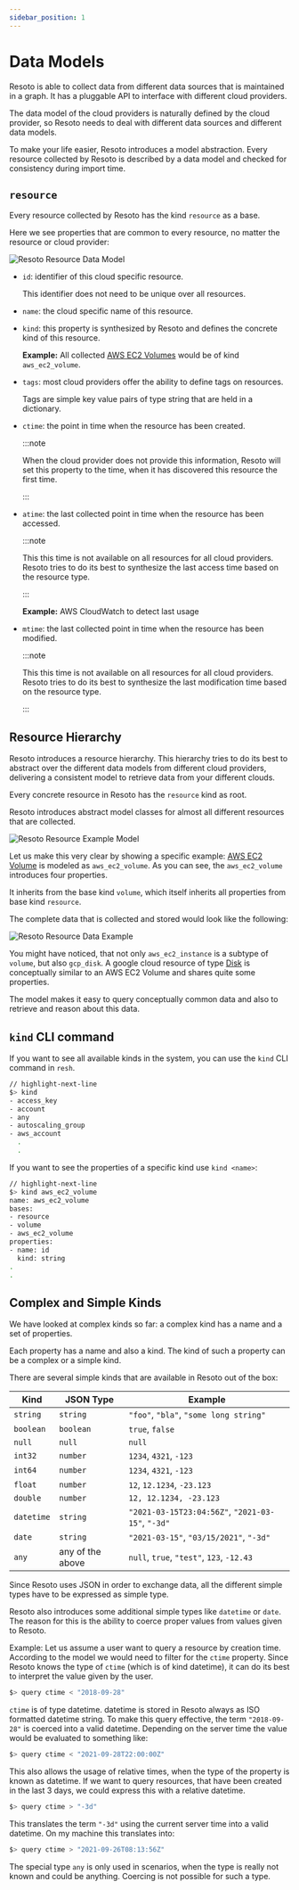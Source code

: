 ```yaml
---
sidebar_position: 1
---
```


# Data Models

Resoto is able to collect data from different data sources that is maintained in a graph. It has a pluggable API to interface with different cloud providers.

The data model of the cloud providers is naturally defined by the cloud provider, so Resoto needs to deal with different data sources and different data models.

To make your life easier, Resoto introduces a model abstraction. Every resource collected by Resoto is described by a data model and checked for consistency during import time.

## `resource`

Every resource collected by Resoto has the kind `resource` as a base.

Here we see properties that are common to every resource, no matter the resource or cloud provider:

![Resoto Resource Data Model](./img/data-models/resource.svg)

- `id`: identifier of this cloud specific resource.

  This identifier does not need to be unique over all resources.

- `name`: the cloud specific name of this resource.
- `kind`: this property is synthesized by Resoto and defines the concrete kind of this resource.

  **Example:** All collected [AWS EC2 Volumes](https://docs.aws.amazon.com/AWSCloudFormation/latest/UserGuide/aws-properties-ec2-ebs-volume.html) would be of kind `aws_ec2_volume`.

- `tags`: most cloud providers offer the ability to define tags on resources.

  Tags are simple key value pairs of type string that are held in a dictionary.

- `ctime`: the point in time when the resource has been created.

  :::note

  When the cloud provider does not provide this information, Resoto will set this property to the time, when it has discovered this resource the first time.

  :::

- `atime`: the last collected point in time when the resource has been accessed.

  :::note

  This this time is not available on all resources for all cloud providers. Resoto tries to do its best to synthesize the last access time based on the resource type.

  :::

  **Example:** AWS CloudWatch to detect last usage

- `mtime`: the last collected point in time when the resource has been modified.

  :::note

  This this time is not available on all resources for all cloud providers. Resoto tries to do its best to synthesize the last modification time based on the resource type.

  :::

## Resource Hierarchy

Resoto introduces a resource hierarchy. This hierarchy tries to do its best to abstract over the different data models from different cloud providers, delivering a consistent model to retrieve data from your different clouds.

Every concrete resource in Resoto has the `resource` kind as root.

Resoto introduces abstract model classes for almost all different resources that are collected.

![Resoto Resource Example Model](./img/data-models/resource_example.svg)

Let us make this very clear by showing a specific example: [AWS EC2 Volume](https://docs.aws.amazon.com/AWSCloudFormation/latest/UserGuide/aws-properties-ec2-ebs-volume.html) is modeled as `aws_ec2_volume`. As you can see, the `aws_ec2_volume` introduces four properties.

It inherits from the base kind `volume`, which itself inherits all properties from base kind `resource`.

The complete data that is collected and stored would look like the following:

![Resoto Resource Data Example](./img/data-models/ec2_volume_example.svg)

You might have noticed, that not only `aws_ec2_instance` is a subtype of `volume`, but also `gcp_disk`. A google cloud resource of type [Disk](https://cloud.google.com/compute/docs/reference/rest/v1/disks) is conceptually similar to an AWS EC2 Volume and shares quite some properties.

The model makes it easy to query conceptually common data and also to retrieve and reason about this data.

## `kind` CLI command

If you want to see all available kinds in the system, you can use the `kind` CLI command in `resh`.

```bash
// highlight-next-line
$> kind
- access_key
- account
- any
- autoscaling_group
- aws_account
  .
  .
```

If you want to see the properties of a specific kind use `kind <name>`:

```bash
// highlight-next-line
$> kind aws_ec2_volume
name: aws_ec2_volume
bases:
- resource
- volume
- aws_ec2_volume
properties:
- name: id
  kind: string
.
.
```

## Complex and Simple Kinds

We have looked at complex kinds so far: a complex kind has a name and a set of properties.

Each property has a name and also a kind. The kind of such a property can be a complex or a simple kind.

There are several simple kinds that are available in Resoto out of the box:

| Kind       | JSON Type        | Example                                           |
| ---------- | ---------------- | ------------------------------------------------- |
| `string`   | `string`         | `"foo"`, `"bla"`, `"some long string"`            |
| `boolean`  | `boolean`        | `true`, `false`                                   |
| `null`     | `null`           | `null`                                            |
| `int32`    | `number`         | `1234`, `4321`, `-123`                            |
| `int64`    | `number`         | `1234`, `4321`, `-123`                            |
| `float`    | `number`         | `12`, `12.1234`, `-23.123`                        |
| `double`   | `number`         | `12, 12.1234, -23.123`                            |
| `datetime` | `string`         | `"2021-03-15T23:04:56Z"`, `"2021-03-15"`, `"-3d"` |
| `date`     | `string`         | `"2021-03-15"`, `"03/15/2021"`, `"-3d"`           |
| `any`      | any of the above | `null`, `true`, `"test"`, `123`, `-12.43`         |

Since Resoto uses JSON in order to exchange data, all the different simple types have to be expressed as simple type.

Resoto also introduces some additional simple types like `datetime` or `date`. The reason for this is the ability to coerce proper values from values given to Resoto.

Example: Let us assume a user want to query a resource by creation time. According to the model we would need to filter for the `ctime` property. Since Resoto knows the type of `ctime` (which is of kind datetime), it can do its best to interpret the value given by the user.

```bash
$> query ctime < "2018-09-28"
```

`ctime` is of type datetime. datetime is stored in Resoto always as ISO formatted datetime string. To make this query effective, the term `"2018-09-28"` is coerced into a valid datetime. Depending on the server time the value would be evaluated to something like:

```bash
$> query ctime < "2021-09-28T22:00:00Z"
```

This also allows the usage of relative times, when the type of the property is known as datetime. If we want to query resources, that have been created in the last 3 days, we could express this with a relative datetime.

```bash
$> query ctime > "-3d"
```

This translates the term `"-3d"` using the current server time into a valid datetime. On my machine this translates into:

```bash
$> query ctime > "2021-09-26T08:13:56Z"
```

The special type `any` is only used in scenarios, when the type is really not known and could be anything. Coercing is not possible for such a type.
